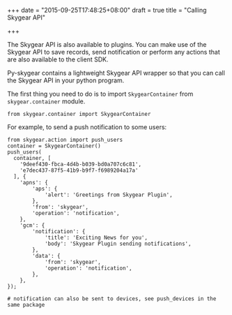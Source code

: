 +++
date = "2015-09-25T17:48:25+08:00"
draft = true
title = "Calling Skygear API"

+++

The Skygear API is also available to plugins. You can make use of the Skygear API
to save records, send notification or perform any actions that are also
available to the client SDK.

Py-skygear contains a lightweight Skygear API wrapper so that you can call
the Skygear API in your python program.

The first thing you need to do is to import `SkygearContainer` from
`skygear.container` module.

```
from skygear.container import SkygearContainer
```

For example, to send a push notification to some users:

```
from skygear.action import push_users
container = SkygearContainer()
push_users(
  container, [
    '9deef430-fbca-4d4b-b039-bd0a707c6c81',
    'e7dec437-87f5-41b9-b9f7-f6989204a17a'
  ], {
    'apns': {
        'aps': {
            'alert': 'Greetings from Skygear Plugin',
        },
        'from': 'skygear',
        'operation': 'notification',
    },
    'gcm': {
        'notification': {
            'title': 'Exciting News for you',
            'body': 'Skygear Plugin sending notifications',
        },
        'data': {
            'from': 'skygear',
            'operation': 'notification',
        },
    },
});

# notification can also be sent to devices, see push_devices in the same package
```
